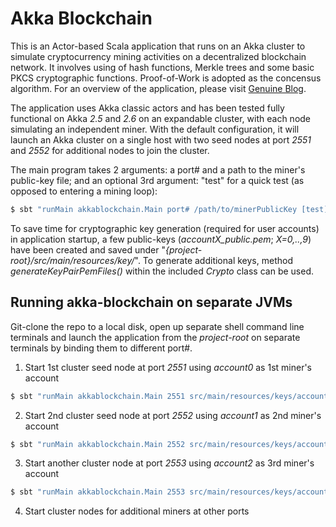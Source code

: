 # Akka Blockchain

This is an Actor-based Scala application that runs on an Akka cluster to simulate cryptocurrency mining activities on a decentralized blockchain network.  It involves using of hash functions, Merkle trees and some basic PKCS cryptographic functions.  Proof-of-Work is adopted as the concensus algorithm.  For an overview of the application, please visit [Genuine Blog](https://blog.genuine.com/2020/04/an-akka-actor-based-blockchain/).

The application uses Akka classic actors and has been tested fully functional on Akka *2.5* and *2.6* on an expandable cluster, with each node simulating an independent miner.  With the default configuration, it will launch an Akka cluster on a single host with two seed nodes at port *2551* and *2552* for additional nodes to join the cluster.

The main program takes 2 arguments: a port# and a path to the miner's public-key file; and an optional 3rd argument: "test" for a quick test (as opposed to entering a mining loop):

```bash
$ sbt "runMain akkablockchain.Main port# /path/to/minerPublicKey [test]"
```

To save time for cryptographic key generation (required for user accounts) in application startup, a few public-keys (*accountX_public.pem*; *X=0,..,9*) have been created and saved under "*{project-root}/src/main/resources/key/*".  To generate additional keys, method *generateKeyPairPemFiles()* within the included *Crypto* class can be used.

## Running akka-blockchain on separate JVMs

Git-clone the repo to a local disk, open up separate shell command line terminals and launch the application from the *project-root* on separate terminals by binding them to different port#.

1. Start 1st cluster seed node at port *2551* using *account0* as 1st miner's account
```bash
$ sbt "runMain akkablockchain.Main 2551 src/main/resources/keys/account0_public.pem [test]"
```
2. Start 2nd cluster seed node at port *2552* using *account1* as 2nd miner's account
```bash
$ sbt "runMain akkablockchain.Main 2552 src/main/resources/keys/account1_public.pem [test]"
```
3. Start another cluster node at port *2553* using *account2* as 3rd miner's account
```bash
$ sbt "runMain akkablockchain.Main 2553 src/main/resources/keys/account2_public.pem [test]"
```
4. Start cluster nodes for additional miners at other ports
